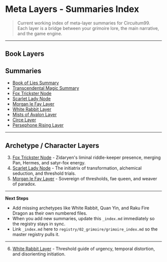 # Meta Layers - Summaries Index

> Current working index of meta-layer summaries for Circuitum99.  
> Each layer is a bridge between your grimoire lore, the main narrative, and the game engine.

---

## Book Layers

## Summaries
- [Book of Lies Summary](../02_grimoire/summaries/01_Book_of_Lies_Summary.md)
- [Transcendental Magic Summary](../02_grimoire/summaries/02_Transcendental_Magic_Summary.md)
- [Fox Trickster Node](../02_grimoire/summaries/03_Fox_Trickster_Node.md)
- [Scarlet Lady Node](../02_grimoire/summaries/04_Scarlet_Lady_Node.md)
- [Morgan le Fay Layer](../02_grimoire/summaries/05_Morgan_le_Fay_Layer.md)
- [White Rabbit Layer](../02_grimoire/summaries/06_White_Rabbit_Layer.md)
- [Mists of Avalon Layer](../02_grimoire/summaries/07_Mists_of_Avalon_Layer.md)
- [Circe Layer](../02_grimoire/summaries/08_Circe_Layer.md)
- [Persephone Rising Layer](../02_grimoire/summaries/09_Persephone_Rising_Layer.md)

---

## Archetype / Character Layers
3. [Fox Trickster Node](03_fox_trickster_node.md) - Zidaryen's liminal riddle-keeper presence, merging Pan, Hermes, and satyr-fox energy.
4. [Scarlet Lady Node](04_scarlet_lady_node.md) - The initiatrix of transformation, alchemical seduction, and threshold trials.
5. [Morgan le Fay Layer](05_Morgan_le_Fay_Layer.md) - Sovereign of thresholds, fae queen, and weaver of paradox.

---

**Next Steps**
- Add missing archetypes like White Rabbit, Quan Yin, and Raku Fire Dragon as their own numbered files.
- When you add new summaries, update this `_index.md` immediately so the registry stays in sync.
- Link `_index.md` here to `registry/02_grimoire/grimoire_index.md` so the master registry pulls it.

---

6. [White Rabbit Layer](06_White_Rabbit_Layer.md) - Threshold guide of urgency, temporal distortion, and disorienting initiation.